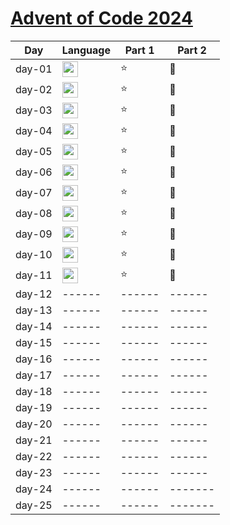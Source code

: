 # [Advent of Code 2024](https://adventofcode.com/2024)

| Day    | Language                                                                                     | Part 1 | Part 2  |
|--------|----------------------------------------------------------------------------------------------|--------|---------|
| day-01 | <img src="https://img.shields.io/badge/Go-%2300ADD8.svg?&logo=go&logoColor=white" height=25> | :star: | :star2: |
| day-02 | <img src="https://img.shields.io/badge/Go-%2300ADD8.svg?&logo=go&logoColor=white" height=25> | :star: | :star2: |
| day-03 | <img src="https://img.shields.io/badge/Go-%2300ADD8.svg?&logo=go&logoColor=white" height=25> | :star: | :star2: |
| day-04 | <img src="https://img.shields.io/badge/Go-%2300ADD8.svg?&logo=go&logoColor=white" height=25> | :star: | :star2: |
| day-05 | <img src="https://img.shields.io/badge/Go-%2300ADD8.svg?&logo=go&logoColor=white" height=25> | :star: | :star2: |
| day-06 | <img src="https://img.shields.io/badge/Go-%2300ADD8.svg?&logo=go&logoColor=white" height=25> | :star: | :star2: |
| day-07 | <img src="https://img.shields.io/badge/Go-%2300ADD8.svg?&logo=go&logoColor=white" height=25> | :star: | :star2: |
| day-08 | <img src="https://img.shields.io/badge/Go-%2300ADD8.svg?&logo=go&logoColor=white" height=25> | :star: | :star2: |
| day-09 | <img src="https://img.shields.io/badge/Go-%2300ADD8.svg?&logo=go&logoColor=white" height=25> | :star: | :star2: |
| day-10 | <img src="https://img.shields.io/badge/Go-%2300ADD8.svg?&logo=go&logoColor=white" height=25> | :star: | :star2: |
| day-11 | <img src="https://img.shields.io/badge/Go-%2300ADD8.svg?&logo=go&logoColor=white" height=25> | :star: | :star2: |
| day-12 | ------                                                                                       | ------ | ------  |
| day-13 | ------                                                                                       | ------ | ------  |
| day-14 | ------                                                                                       | ------ | ------  |
| day-15 | ------                                                                                       | ------ | ------  |
| day-16 | ------                                                                                       | ------ | ------  |
| day-17 | ------                                                                                       | ------ | ------  |
| day-18 | ------                                                                                       | ------ | ------  |
| day-19 | ------                                                                                       | ------ | ------  |
| day-20 | ------                                                                                       | ------ | ------  |
| day-21 | ------                                                                                       | ------ | ------  |
| day-22 | ------                                                                                       | ------ | ------  |
| day-23 | ------                                                                                       | ------ | ------  |
| day-24 | ------                                                                                       | ------ | ------- |
| day-25 | ------                                                                                       | ------ | ------- |
